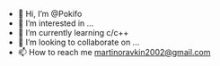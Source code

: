 - 👋 Hi, I’m @Pokifo
- 👀 I’m interested in ...
- 🌱 I’m currently learning c/c++
- 💞️ I’m looking to collaborate on ...
- 📫 How to reach me martinoravkin2002@gmail.com

<!---
Pokifo/Pokifo is a ✨ special ✨ repository because its `README.md` (this file) appears on your GitHub profile.
You can click the Preview link to take a look at your changes.
--->
